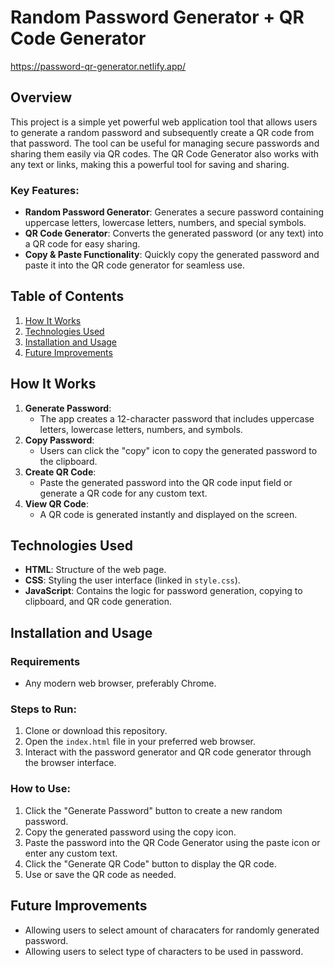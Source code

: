# Random Password Generator + QR Code Generator

https://password-qr-generator.netlify.app/

## Overview
This project is a simple yet powerful web application tool that allows users to generate a random password and subsequently create a QR code from that password. The tool can be useful for managing secure passwords and sharing them easily via QR codes. The QR Code Generator also works with any text or links, making this a powerful tool for saving and sharing.


### Key Features:
- **Random Password Generator**: Generates a secure password containing uppercase letters, lowercase letters, numbers, and special symbols.
- **QR Code Generator**: Converts the generated password (or any text) into a QR code for easy sharing.
- **Copy & Paste Functionality**: Quickly copy the generated password and paste it into the QR code generator for seamless use.

## Table of Contents
1. [How It Works](#how-it-works)
2. [Technologies Used](#technologies-used)
3. [Installation and Usage](#installation-and-usage)
4. [Future Improvements](#future-improvements)


## How It Works
1. **Generate Password**: 
   - The app creates a 12-character password that includes uppercase letters, lowercase letters, numbers, and symbols.
2. **Copy Password**: 
   - Users can click the "copy" icon to copy the generated password to the clipboard.
3. **Create QR Code**: 
   - Paste the generated password into the QR code input field or generate a QR code for any custom text.
4. **View QR Code**: 
   - A QR code is generated instantly and displayed on the screen.
  
## Technologies Used
- **HTML**: Structure of the web page.
- **CSS**: Styling the user interface (linked in `style.css`).
- **JavaScript**: Contains the logic for password generation, copying to clipboard, and QR code generation.

## Installation and Usage

### Requirements
- Any modern web browser, preferably Chrome.

### Steps to Run:
1. Clone or download this repository.
2. Open the `index.html` file in your preferred web browser.
3. Interact with the password generator and QR code generator through the browser interface.

### How to Use:
1. Click the "Generate Password" button to create a new random password.
2. Copy the generated password using the copy icon.
3. Paste the password into the QR Code Generator using the paste icon or enter any custom text.
4. Click the "Generate QR Code" button to display the QR code.
5. Use or save the QR code as needed.

## Future Improvements

- Allowing users to select amount of characaters for randomly generated password.
- Allowing users to select type of characters to be used in password.
